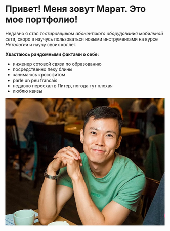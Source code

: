 # Привет! Меня зовут Марат. Это мое портфолио!

Недавно я стал _тестировщиком абонентского оборудования мобильной сети_, скоро я научусь пользоваться новыми инструментами на курсе *Нетологии* и научу своих коллег.

**Хвастаюсь рандомными фактами о себе:**
- инженер сотовой связи по образованию
- посредственно пеку блины
- занимаюсь кроссфитом
- parle un peu francais 
- недавно переехал в Питер, погода тут плохая
- люблю квизы

![мое фото](https://github.com/MaratIsashev/portfolio/blob/master/IMG_3089.PNG)
